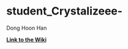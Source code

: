 # student_Crystalizeee-
Dong Hoon Han

[**Link to the Wiki**](https://github.com/bcb420-2020/student_Crystalizeee-/wiki)<br>
